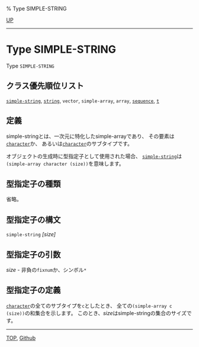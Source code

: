 % Type SIMPLE-STRING

[UP](16.2.html)  

---

# Type SIMPLE-STRING


Type `SIMPLE-STRING`


## クラス優先順位リスト

[`simple-string`](16.2.simple-string.html), [`string`](16.2.string-system-class.html), `vector`,
`simple-array`, `array`, [`sequence`](17.3.sequence.html), [`t`](4.4.t-system-class.html)


## 定義

simple-stringとは、一次元に特化したsimple-arrayであり、
その要素は[`character`](13.2.character-system-class.html)か、
あるいは[`character`](13.2.character-system-class.html)のサブタイプです。

オブジェクトの生成時に型指定子として使用された場合、
[`simple-string`](16.2.simple-string.html)は`(simple-array character (size))`を意味します。


## 型指定子の種類

省略。


## 型指定子の構文

`simple-string` *[size]*


## 型指定子の引数

*size* - 非負の`fixnum`か、シンボル`*`


## 型指定子の定義

[`character`](13.2.character-system-class.html)の全てのサブタイプを`c`としたとき、
全ての`(simple-array c (size))`の和集合を示します。
このとき、*size*はsimple-stringの集合のサイズです。


---
[TOP](index.html),  [Github](https://github.com/nptcl/npt-japanese)

